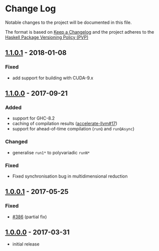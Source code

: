 # Change Log

Notable changes to the project will be documented in this file.

The format is based on [Keep a Changelog](http://keepachangelog.com/) and the
project adheres to the [Haskell Package Versioning
Policy (PVP)](https://pvp.haskell.org)


## [1.1.0.1] - 2018-01-08
### Fixed
 * add support for building with CUDA-9.x

## [1.1.0.0] - 2017-09-21
### Added
 * support for GHC-8.2
 * caching of compilation results ([accelerate-llvm#17])
 * support for ahead-of-time compilation (`runQ` and `runQAsync`)

### Changed
 * generalise `run1*` to polyvariadic `runN*`

### Fixed
 * Fixed synchronisation bug in multidimensional reduction
 

## [1.0.0.1] - 2017-05-25
### Fixed
  * [#386] (partial fix)

## [1.0.0.0] - 2017-03-31
  * initial release


[1.1.0.1]:              https://github.com/AccelerateHS/accelerate-llvm/compare/1.1.0.0...1.1.0.1-ptx
[1.1.0.0]:              https://github.com/AccelerateHS/accelerate-llvm/compare/1.0.0.0...1.1.0.0
[1.0.0.1]:              https://github.com/AccelerateHS/accelerate-llvm/compare/1.0.0.0...1.0.0.1
[1.0.0.0]:              https://github.com/AccelerateHS/accelerate-llvm/compare/be7f91295f77434b2103c70aa1cabb6a4f2b09a8...1.0.0.0

[#386]:                 https://github.com/AccelerateHS/accelerate/issues/386

[accelerate-llvm#17]:   https://github.com/AccelerateHS/accelerate-llvm/issues/17

